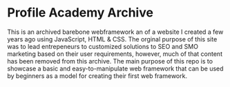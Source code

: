 # Profile Academy Archive 
This is an archived barebone webframework an of a website I created a few years ago using JavaScript, HTML & CSS.
The orginal purpose of this site was to lead entrepeneurs to customized solutions to SEO and SMO marketing based on their user requirements, 
however, much of that content has been removed from this archive. The main purpose of this repo is to showcase a basic and easy-to-manipulate web framework
that can be used by beginners as a model for creating their first web framework.
